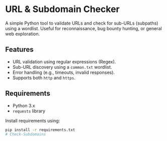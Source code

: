 # URL & Subdomain Checker

A simple Python tool to validate URLs and check for sub-URLs (subpaths) using a wordlist. Useful for reconnaissance, bug bounty hunting, or general web exploration.

## Features

- URL validation using regular expressions (Regex).
- Sub-URL discovery using a `common.txt` wordlist.
- Error handling (e.g., timeouts, invalid responses).
- Supports both `http` and `https`.

## Requirements

- Python 3.x
- `requests` library

Install requirements using:

```bash
pip install -r requirements.txt
# Check-Subdomains
